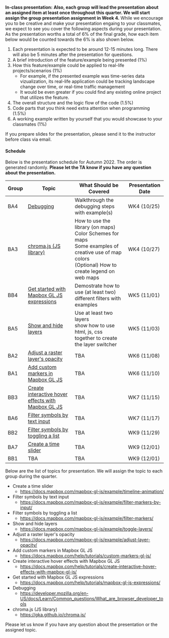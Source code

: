 **In-class presentation:** **Also, each group will lead the presentation about an assigned item at least once throughout this quarter. We will start assign the group presentation assignment in Week 4.** While we encourage you to be creative and make your presentation engaing to your classmates, we expect to see you cover the following aspects during your presentation. As the presentation worths a total of 6% of the final grade, how each item below would be counted towards the 6% is also shown below.

1. Each presentation is expected to be around 12-15 minutes long. There will also be 5 minutes after the presentation for questions.
2. A brief introduction of the feature/example being presented (1%)
3. How this feature/example could be applied to real-life projects/scenarios (1%)
   - For example, if the presented example was time-series data vizualization, its real-life application could be tracking landscape change over time, or real-time traffic management
   - It would be even greater if you could find any existing online project that utilizes the feature.
4. The overall structure and the logic flow of the code (1.5%)
5. Code parts that you think need extra attention when programming (1.5%)
6. A working example written by yourself that you would showcase to your classmates (1%)

If you prepare slides for the presentation, please send it to the instructor before class via email.

#### Schedule

Below is the presentation schedule for Autumn 2022. The order is generated randomly. **Please let the TA know if you have any question about the presentation.**

| Group | Topic                                                        | What Should be Covered                                       | Presentation Date |
| ----- | ------------------------------------------------------------ | ------------------------------------------------------------ | ----------------- |
| BA4   | [Debugging](https://developer.mozilla.org/en-US/docs/Learn/Common_questions/What_are_browser_developer_tools) | Walkthrough the debugging steps with example(s)              | WK4 (10/25)       |
| BA3   | [chroma.js (JS library)](https://gka.github.io/chroma.js/)   | How to use the library (on maps)<br />Color Schemes for maps<br />Some examples of creative use of map colors<br />(Optional) How to create legend on web maps | WK4 (10/27)       |
| BB4   | [Get started with Mapbox GL JS expressions](https://docs.mapbox.com/help/tutorials/mapbox-gl-js-expressions/) | Demostrate how to use (at least two) different filters with examples | WK5 (11/01)       |
| BA5   | [Show and hide layers](https://docs.mapbox.com/mapbox-gl-js/example/toggle-layers/) | Use at least two layers<br />show how to use html, js, css together to create the layer switcher | WK5 (11/03)       |
| BA2   | [Adjust a raster layer's opacity](https://docs.mapbox.com/mapbox-gl-js/example/adjust-layer-opacity/) | TBA                                                          | WK6 (11/08)       |
| BA1   | [Add custom markers in Mapbox GL JS](https://docs.mapbox.com/help/tutorials/custom-markers-gl-js/) | TBA                                                          | WK6 (11/10)       |
| BB3   | [Create interactive hover effects with Mapbox GL JS](https://docs.mapbox.com/help/tutorials/create-interactive-hover-effects-with-mapbox-gl-js/) | TBA                                                          | WK7 (11/15)       |
| BA6   | [Filter symbols by text input](https://docs.mapbox.com/mapbox-gl-js/example/filter-markers-by-input/) | TBA                                                          | WK7 (11/17)       |
| BB2   | [Filter symbols by toggling a list](https://docs.mapbox.com/mapbox-gl-js/example/filter-markers/) | TBA                                                          | WK9 (11/29)       |
| BA7   | [Create a time slider](https://docs.mapbox.com/mapbox-gl-js/example/timeline-animation/) | TBA                                                          | WK9 (12/01)       |
| BB1   | TBA                                                          | TBA                                                          | WK9 (12/01)       |

Below are the list of topics for presentation. We will assign the topic to each group during the quarter. 

- Create a time slider
  - https://docs.mapbox.com/mapbox-gl-js/example/timeline-animation/
- Filter symbols by text input
  - https://docs.mapbox.com/mapbox-gl-js/example/filter-markers-by-input/
- Filter symbols by toggling a list
  - https://docs.mapbox.com/mapbox-gl-js/example/filter-markers/
- Show and hide layers
  - https://docs.mapbox.com/mapbox-gl-js/example/toggle-layers/
- Adjust a raster layer's opacity
  - https://docs.mapbox.com/mapbox-gl-js/example/adjust-layer-opacity/
- Add custom markers in Mapbox GL JS
  - https://docs.mapbox.com/help/tutorials/custom-markers-gl-js/
- Create interactive hover effects with Mapbox GL JS
  - https://docs.mapbox.com/help/tutorials/create-interactive-hover-effects-with-mapbox-gl-js/
- Get started with Mapbox GL JS expressions
  - https://docs.mapbox.com/help/tutorials/mapbox-gl-js-expressions/
- Debugging
  - https://developer.mozilla.org/en-US/docs/Learn/Common_questions/What_are_browser_developer_tools
- chroma.js (JS library)
  - https://gka.github.io/chroma.js/



Please let us know if you have any question about the presentation or the assigned topic.
